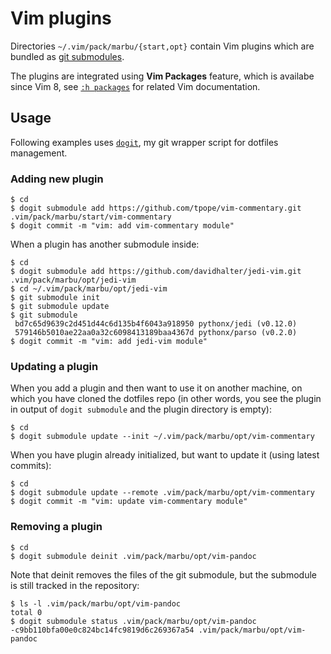 # Vim plugins

Directories `~/.vim/pack/marbu/{start,opt}` contain Vim plugins which are
bundled as [git
submodules](http://www.kernel.org/pub/software/scm/git/docs/gitsubmodules.html).

The plugins are integrated using **Vim Packages** feature, which is availabe
since Vim 8, see [`:h packages`](http://vimhelp.appspot.com/repeat.txt.html#packages)
for related Vim documentation.

## Usage

Following examples uses [`dogit`](https://github.com/marbu/dogit), my git
wrapper script for dotfiles management.

### Adding new plugin

~~~
$ cd
$ dogit submodule add https://github.com/tpope/vim-commentary.git .vim/pack/marbu/start/vim-commentary
$ dogit commit -m "vim: add vim-commentary module"
~~~

When a plugin has another submodule inside:

~~~
$ cd
$ dogit submodule add https://github.com/davidhalter/jedi-vim.git .vim/pack/marbu/opt/jedi-vim
$ cd ~/.vim/pack/marbu/opt/jedi-vim
$ git submodule init
$ git submodule update
$ git submodule
 bd7c65d9639c2d451d44c6d135b4f6043a918950 pythonx/jedi (v0.12.0)
 579146b5010ae22aa0a32c6098413189baa4367d pythonx/parso (v0.2.0)
$ dogit commit -m "vim: add jedi-vim module"
~~~

### Updating a plugin

When you add a plugin and then want to use it on another machine, on which you
have cloned the dotfiles repo (in other words, you see the plugin in output
of `dogit submodule` and the plugin directory is empty):

~~~
$ cd
$ dogit submodule update --init ~/.vim/pack/marbu/opt/vim-commentary
~~~

When you have plugin already initialized, but want to update it (using latest
commits):

~~~
$ cd
$ dogit submodule update --remote .vim/pack/marbu/opt/vim-commentary
$ dogit commit -m "vim: update vim-commentary module"
~~~

### Removing a plugin

~~~
$ cd
$ dogit submodule deinit .vim/pack/marbu/opt/vim-pandoc
~~~

Note that deinit removes the files of the git submodule, but the submodule
is still tracked in the repository:

~~~
$ ls -l .vim/pack/marbu/opt/vim-pandoc
total 0
$ dogit submodule status .vim/pack/marbu/opt/vim-pandoc
-c9bb110bfa00e0c824bc14fc9819d6c269367a54 .vim/pack/marbu/opt/vim-pandoc
~~~
